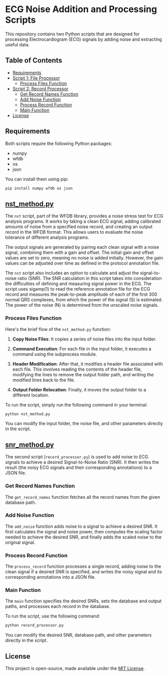 
# ECG Noise Addition and Processing Scripts

This repository contains two Python scripts that are designed for processing Electrocardiogram (ECG) signals by adding noise and extracting useful data. 

## Table of Contents

- [Requirements](#requirements)
- [Script 1: File Processor](#script-1-file-processor)
  - [Process Files Function](#process-files-function)
- [Script 2: Record Processor](#script-2-record-processor)
  - [Get Record Names Function](#get-record-names-function)
  - [Add Noise Function](#add-noise-function)
  - [Process Record Function](#process-record-function)
  - [Main Function](#main-function)
- [License](#license)

## Requirements

Both scripts require the following Python packages:
- numpy
- wfdb
- os
- json

You can install them using pip:

```bash
pip install numpy wfdb os json
```

## [nst_method.py](nst_method.py)

The `nst` script, part of the WFDB library, provides a noise stress test for ECG analysis programs. It works by taking a clean ECG signal, adding calibrated amounts of noise from a specified noise record, and creating an output record in the WFDB format. This allows users to evaluate the noise tolerance of different analysis programs.

The output signals are generated by pairing each clean signal with a noise signal, combining them with a gain and offset. The initial gain and offset values are set to zero, meaning no noise is added initially. However, the gain values can be adjusted over time as defined in the protocol annotation file. 

The `nst` script also includes an option to calculate and adjust the signal-to-noise ratio (SNR). The SNR calculation in this script takes into consideration the difficulties of defining and measuring signal power in the ECG. The script uses sigamp(1) to read the reference annotation file for the ECG record and measures the peak-to-peak amplitude of each of the first 300 normal QRS complexes, from which the power of the signal (S) is estimated. The power of the noise (N) is determined from the unscaled noise signals. 

### Process Files Function

Here's the brief flow of the `nst_method.py` function:

1. **Copy Noise Files**: It copies a series of noise files into the input folder.

2. **Command Execution**: For each file in the input folder, it executes a command using the subprocess module.

3. **Header Modification**: After that, it modifies a header file associated with each file. This involves reading the contents of the header file, modifying the lines to remove the output folder path, and writing the modified lines back to the file.

4. **Output Folder Relocation**: Finally, it moves the output folder to a different location. 

To run the script, simply run the following command in your terminal:

```bash
python nst_method.py
```

You can modify the input folder, the noise file, and other parameters directly in the script.

## [snr_method.py](snr_method.py)

The second script (`record_processor.py`) is used to add noise to ECG signals to achieve a desired Signal-to-Noise Ratio (SNR). It then writes the result (the noisy ECG signals and their corresponding annotations) to a JSON file.

### Get Record Names Function

The `get_record_names` function fetches all the record names from the given database path.

### Add Noise Function

The `add_noise` function adds noise to a signal to achieve a desired SNR. It first calculates the signal and noise power, then computes the scaling factor needed to achieve the desired SNR, and finally adds the scaled noise to the original signal.

### Process Record Function

The `process_record` function processes a single record, adding noise to the clean signal if a desired SNR is specified, and writes the noisy signal and its corresponding annotations into a JSON file.

### Main Function

The `main` function specifies the desired SNRs, sets the database and output paths, and processes each record in the database. 

To run the script, use the following command:

```bash
python record_processor.py
```

You can modify the desired SNR, database path, and other parameters directly in the script.

## License

This project is open-source, made available under the [MIT License](LICENSE).

